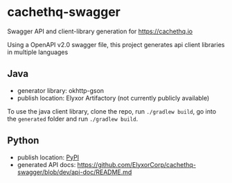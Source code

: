 # cachethq-swagger
Swagger API and client-library generation for https://cachethq.io

Using a OpenAPI v2.0 swagger file, this project generates api client libraries in multiple languages

## Java
- generator library: okhttp-gson
- publish location: Elyxor Artifactory (not currently publicly available)

To use the java client library, clone the repo, run `./gradlew build`, go into the `generated` folder and run `./gradlew build`.  

## Python
- publish location: [PyPI](https://pypi.org/project/cachethq-client/) 
- generated API docs: https://github.com/ElyxorCorp/cachethq-swagger/blob/dev/api-doc/README.md
